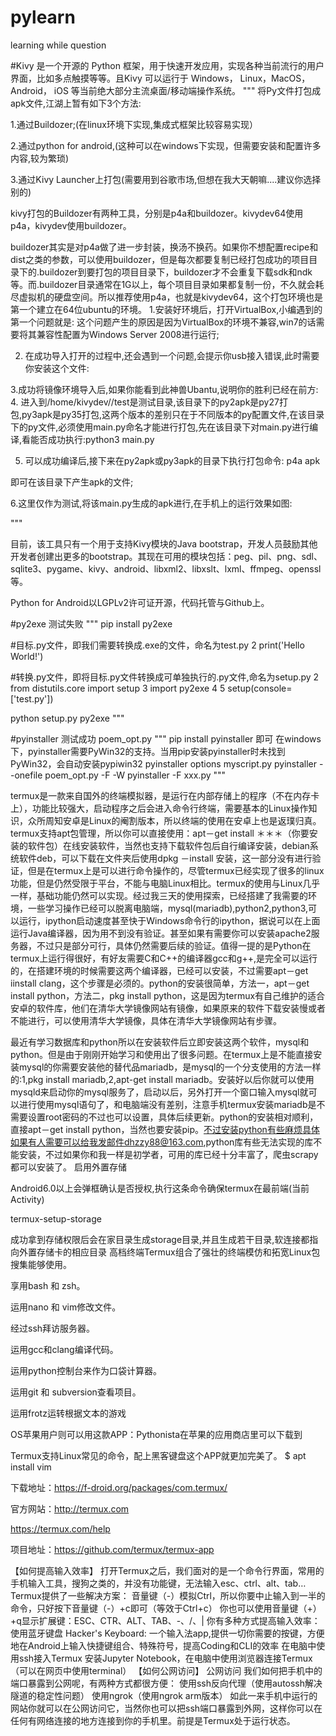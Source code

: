 # pylearn
learning while question

#Kivy 是一个开源的 Python 框架，用于快速开发应用，实现各种当前流行的用户界面，比如多点触摸等等。且Kivy 可以运行于 Windows， Linux，MacOS， Android， iOS 等当前绝大部分主流桌面/移动端操作系统。
"""
将Py文件打包成apk文件,江湖上暂有如下3个方法:

1.通过Buildozer;(在linux环境下实现,集成式框架比较容易实现）

2.通过python for android,(这种可以在windows下实现，但需要安装和配置许多内容,较为繁琐)

3.通过Kivy Launcher上打包(需要用到谷歌市场,但想在我大天朝嘛....建议你选择别的)

kivy打包的Buildozer有两种工具，分别是p4a和buildozer。kivydev64使用p4a，kivydev使用buildozer。

buildozer其实是对p4a做了进一步封装，换汤不换药。如果你不想配置recipe和dist之类的参数，可以使用buildozer，但是每次都要复制已经打包成功的项目目录下的.buildozer到要打包的项目目录下，buildozer才不会重复下载sdk和ndk等。而.buildozer目录通常在1G以上，每个项目目录如果都复制一份，不久就会耗尽虚拟机的硬盘空间。所以推荐使用p4a，也就是kivydev64，这个打包环境也是第一个建立在64位ubuntu的环境。
1.安装好环境后，打开VirtualBox,小编遇到的第一个问题就是:
这个问题产生的原因是因为VirtualBox的环境不兼容,win7的话需要将其兼容性配置为Windows Server 2008进行运行;

2. 在成功导入打开的过程中,还会遇到一个问题,会提示你usb接入错误,此时需要你安装这个文件:

3.成功将镜像环境导入后,如果你能看到此神兽Ubantu,说明你的胜利已经在前方:
4. 进入到/home/kivydev//test是测试目录,该目录下的py2apk是py27打包,py3apk是py35打包,这两个版本的差别只在于不同版本的py配置文件,在该目录下的py文件,必须使用main.py命名才能进行打包,先在该目录下对main.py进行编译,看能否成功执行:python3 main.py

5. 可以成功编译后,接下来在py2apk或py3apk的目录下执行打包命令: p4a apk

即可在该目录下产生apk的文件;

6.这里仅作为测试,将该main.py生成的apk进行,在手机上的运行效果如图:

"""

目前，该工具只有一个用于支持Kivy模块的Java bootstrap，开发人员鼓励其他开发者创建出更多的bootstrap。其现在可用的模块包括：peg、pil、png、sdl、sqlite3、pygame、kivy、android、libxml2、libxslt、lxml、ffmpeg、openssl等。

Python for Android以LGPLv2许可证开源，代码托管与Github上。


 #py2exe 测试失败
 """
 pip install py2exe
 
#目标.py文件，即我们需要转换成.exe的文件，命名为test.py
2 print('Hello World!')

 #转换.py文件，即将目标.py文件转换成可单独执行的.py文件,命名为setup.py
2 from distutils.core import setup
3 import py2exe
4 
5 setup(console=['test.py'])


python setup.py py2exe
"""

#pyinstaller 测试成功 poem_opt.py
"""
pip install pyinstaller 即可 在windows下，pyinstaller需要PyWin32的支持。当用pip安装pyinstaller时未找到PyWin32，会自动安装pypiwin32
pyinstaller options myscript.py
pyinstaller --onefile poem_opt.py
-F
-W
pyinstaller -F xxx.py
"""


termux是一款来自国外的终端模拟器，是运行在内部存储上的程序（不在内存卡上），功能比较强大，启动程序之后会进入命令行终端，需要基本的Linux操作知识，众所周知安卓是Linux的阉割版本，所以终端的使用在安卓上也是返璞归真。termux支持apt包管理，所以你可以直接使用：apt－get install ＊＊＊（你要安装的软件包）在线安装软件，当然也支持下载软件包后自行编译安装，debian系统软件deb，可以下载在文件夹后使用dpkg －install 安装，这一部分没有进行验证，但是在termux上是可以进行命令操作的，尽管termux已经实现了很多的linux功能，但是仍然受限于平台，不能与电脑Linux相比。termux的使用与Linux几乎一样，基础功能仍然可以实现。经过我三天的使用探索，已经搭建了我需要的环境，一些学习操作已经可以脱离电脑端，mysql(mariadb),python2,python3,可以运行，ipython启动速度甚至快于Windows命令行的ipython，据说可以在上面运行Java编译器，因为用不到没有验证。甚至如果有需要你可以安装apache2服务器，不过只是部分可行，具体仍然需要后续的验证。值得一提的是Python在termux上运行得很好，有好友需要C和C++的编译器gcc和g++,是完全可以运行的，在搭建环境的时候需要这两个编译器，已经可以安装，不过需要apt－get iinstall clang，这个步骤是必须的。python的安装很简单，方法一，apt－get install python，方法二，pkg install python，这是因为termux有自己维护的适合安卓的软件库，他们在清华大学镜像网站有镜像，如果原来的软件下载安装慢或者不能进行，可以使用清华大学镜像，具体在清华大学镜像网站有步骤。

最近有学习数据库和python所以在安装软件后立即安装这两个软件，mysql和python。但是由于刚刚开始学习和使用出了很多问题。在termux上是不能直接安装mysql的你需要安装他的替代品mariadb，是mysql的一个分支使用的方法一样的:1,pkg install mariadb,2,apt-get install mariadb。安装好以后你就可以使用mysqld来启动你的mysql服务了，启动以后，另外打开一个窗口输入mysql就可以进行使用mysql语句了，和电脑端没有差别，注意手机termux安装mariadb是不需要设置root密码的不过也可以设置，具体后续更新。python的安装相对顺利，直接apt－get install python，当然也要安装pip。不过安装python有些麻烦具体如果有人需要可以给我发邮件dhzzy88@163.com,python库有些无法实现的库不能安装，不过如果你和我一样是初学者，可用的库已经十分丰富了，爬虫scrapy都可以安装了。
启用外置存储

Android6.0以上会弹框确认是否授权,执行这条命令确保termux在最前端(当前Activity)

termux-setup-storage

成功拿到存储权限后会在家目录生成storage目录,并且生成若干目录,软连接都指向外置存储卡的相应目录
高档终端Termux组合了强壮的终端模仿和拓宽Linux包搜集能够使用。

享用bash 和 zsh。

运用nano 和 vim修改文件。

经过ssh拜访服务器。

运用gcc和clang编译代码。

运用python控制台来作为口袋计算器。

运用git 和 subversion查看项目。

运用frotz运转根据文本的游戏

OS苹果用户则可以用这款APP：Pythonista在苹果的应用商店里可以下载到

Termux支持Linux常见的命令，配上黑客键盘这个APP就更加完美了。
$ apt install vim

下载地址：https://f-droid.org/packages/com.termux/

官方网站：http://termux.com

https://termux.com/help

项目地址：https://github.com/termux/termux-app

【如何提高输入效率】
打开Termux之后，我们面对的是一个命令行界面，常用的手机输入工具，搜狗之类的，并没有功能键，无法输入esc、ctrl、alt、tab…
Termux提供了一些解决方案：
音量键（-）模拟Ctrl，所以你要中止输入到一半的命令，只好按下音量键（-）+c即可（等效于Ctrl+c）
你也可以使用音量键（+）+q显示扩展键：ESC、CTR、ALT、TAB、-、/、|
你有多种方式提高输入效率：
使用蓝牙键盘
Hacker's Keyboard: 一个输入法app,提供一切你需要的按键，方便地在Android上输入快捷键组合、特殊符号，提高Coding和CLI的效率
在电脑中使用ssh接入Termux
安装Jupyter Notebook，在电脑中使用浏览器连接Termux（可以在网页中使用terminal）
【如何公网访问】
公网访问
我们如何把手机中的端口暴露到公网呢，有两种方式都很方便：
使用ssh反向代理（使用autossh解决隧道的稳定性问题）
使用ngrok（使用ngrok arm版本）
如此一来手机中运行的网站你就可以在公网访问它，当然你也可以把ssh端口暴露到外网，这样你可以在任何有网络连接的地方连接到你的手机里。前提是Termux处于运行状态。
